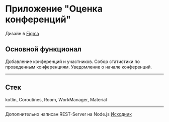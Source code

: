 # Приложение "Оценка конференций"
Дизайн в [Figma](https://www.figma.com/file/oBJ5M4d5Wlu0Q79LXcj0Ja/ELSU-CONFERENCE) 
## Основной функционал 
Добавление конференций и участников. Собор статистики по проведенным конференциям. 
Уведомление о начале конференций.
***
## Стек
kotlin, Coroutines, Room, WorkManager, Material
*** 
Дополнительно написан REST-Server на Node.js [Исходник](https://github.com/1lio/ELSU-CONF)
